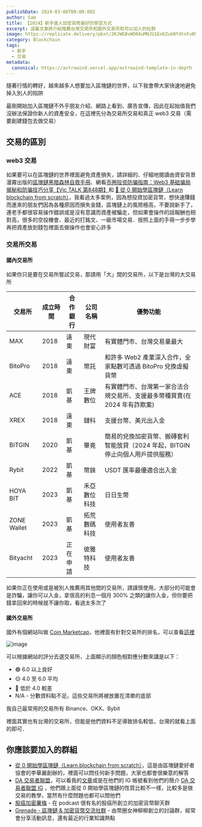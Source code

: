 ```yaml
---
publishDate: 2024-03-06T00:00:00Z
author: Sam
title: 【2024】新手進入加密貨幣最好的學習方式
excerpt: 這篇文章將介紹推薦台灣交易所和國外交易所和可以加入的社群
image: https://replicate.delivery/pbxt/2KJWEBvWO04uMNJU1EnDZubNfdtnFvN5oqS8PnkXBMXJtoMJA/out-0.png
category: Blockchain
tags:
  - 新手
  - 交易
metadata:
  canonical: https://astrowind.vercel.app/astrowind-template-in-depth
---
```



隨著行情的轉好，越來越多人想要加入區塊鏈的世界，以下我會帶大家快速地避免掉入別人的陷阱


最剛開始加入區塊鏈不外乎朋友介紹、網路上看到、廣告宣傳，因此在起始值我們沒辦法保證你新人的資產安全，在這裡先分為交易所交易和真正 web3 交易（需要創建錢包去做交易）
## 交易的區別

### web3 交易
如果要可以在區塊鏈的世界裡面避免資產損失，請詳細的、仔細地閱讀由資安背景漫霧出版的[區塊鏈黑暗森林自救手冊](https://github.com/slowmist/Blockchain-dark-forest-selfguard-handbook/blob/main/README_CN.md)、網看[币圈投资防骗指南：Web3 基础骗局揭秘和防骗技巧分享【Vic TALK 第848期】](https://youtu.be/39nu0Qd00yI?si=LDrPFHQQLycWq-zS)和
[🧪 從 0 開始學區塊鏈（Learn blockchain from scratch）](https://www.facebook.com/groups/blockchain.zh/)，我看過太多案例，因為想投資加密貨幣，想快速賺錢而進來的朋友們因為各種原因而損失金錢，區塊鏈上的風險極高，不要說新手了，連老手都很容易操作錯誤或是沒有意識而資產被騙走，但如果會操作的話報酬也相對高，很多的空投機會、最近的打銘文、一級市場交易．按照上面的手冊一步步學再把資產放到錢包裡面去做操作也會安心許多

### 交易所交易

#### 國內交易所
如果你只是要在交易所嘗試交易，那請用「大」間的交易所，以下是台灣的大交易所

| 交易所 | 成立時間 |合作銀行|	公司名稱	|優勢功能|
| ------ | ----------- | -----------| ----------- | ----------- | 
| MAX	 | 2018 | 遠東 | 	現代財富 | 	有實體門市、台灣交易量最大 | 
| BitoPro| 2018	| 遠東 | 	幣託    |  和許多 Web2 產業深入合作，全家點數可透過 BitoPro 兌換虛擬貨幣 | 
| ACE	 | 2018	| 凱基 | 王牌數位  | 	有實體門市、台灣第一家合法合規交易所、支援最多幣種買賣(在 2024 年有詐欺案) | 
| XREX   | 2018 | 遠東 | 	鏈科    |  支援台幣、美元出入金 |
| BITGIN | 2020	| 凱基 | 	畢竟    |  簡易的兌換加密貨幣、搬磚套利智能放貸（2024 年起，BITGIN 停止向個人用戶提供服務）| 
| Rybit	 | 2022 | 凱基 | 	幣錸    |  USDT 匯率最優適合出入金 | 
| HOYA BIT | 2023 | 凱基 | 禾亞數位科技 |  日日生幣 | 
| ZONE Wallet | 2023 | 凱基 | 拓荒數碼科技 |  使用者友善 | 
| Bityacht	| 2023 | 正在申請 | 彼雅特科技	| 使用者友善 | 

如果你正在使用或是被別人推薦用其他間的交易所，請謹慎使用，大部分的可能會是詐騙，讓你可以入金，拿很高的利息一個月 300% 之類的讓你入金，但你要把錢拿回來的時候就不讓你取，看過太多次了


#### 國外交易所

國外有個網站叫做 [Coin Marketcap](https://coinmarketcap.com/zh-tw/)，他裡面有針對交易所的排名，可以查看[這裡](https://coinmarketcap.com/zh-tw/rankings/exchanges/)

![image](https://hackmd.io/_uploads/SkqeeiBpa.png)

可以根據網站的評分去選交易所，上面顯示的顏色相對應分數來講是以下： 
- 🟢 6.0 以上良好 
- 🟡 4.0 至 6.0 平均
- 🔴 低於 4.0 較差
- N/A - 分數資料點不足。這些交易所將被放置在清單的底部

我自己最常用的交易所有 Binance、OKX、Bybit

裡面其實也有台灣的交易所，但能是他們資料不足導致排名較低，台灣的就看上面的即可．
## 你應該要加入的群組

- [從 0 開始學區塊鏈（Learn blockchain from scratch）](https://bit.ly/lineBlockchain)，這是由區塊鏈愛好者協會的李華嚴創辦的，裡面可以問任何新手問題，大家也都會很樂意的解答
- [DA 交易者聯盟](https://datatw.io/)，可以看我的[文章](https://blockspaces.xyz/daCapital-introduce)或是在他們的 IG 帳號看到他們的簡介 [DA 交易者聯盟 IG](https://www.instagram.com/p/CxqBQkBy4VS/?hl=zh-tw&img_index=1) ，他們跟上面從 0 開始學區塊鏈的性質比較不一樣，比較多是做交易的教學，當然有什麼問題也都可以問他們
- [股癌加密薯條](https://t.me/joinchat/HxXH6hyp8s0gT2Ovw4QrAQ) - 在 podcast 很有名的股癌所創立的加密貨幣聊天群
- [Grenade - 區塊鏈 & 加密貨幣交流社群](https://t.me/grenadetw) - 由幣圈女神柳柳創立的討論群，經常會分享活動訊息，還有最近的行業知識熱點